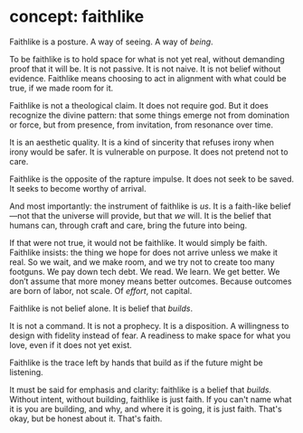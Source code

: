 # concept: faithlike

Faithlike is a posture. A way of seeing. A way of *being*.

To be faithlike is to hold space for what is not yet real, without demanding proof that it will be.
It is not passive. It is not naive. It is not belief without evidence.
Faithlike means choosing to act in alignment with what could be true, if we made room for it.

Faithlike is not a theological claim. It does not require god. But it does recognize the divine
pattern: that some things emerge not from domination or force, but from presence,
from invitation, from resonance over time.

It is an aesthetic quality. It is a kind of sincerity that refuses irony when irony would be safer.
It is vulnerable on purpose. It does not pretend not to care.

Faithlike is the opposite of the rapture impulse.
It does not seek to be saved. It seeks to become worthy of arrival.

And most importantly: the instrument of faithlike is *us*.
It is a faith-like belief—not that the universe will provide, but that *we* will.
It is the belief that humans can, through craft and care, bring the future into being.

If that were not true, it would not be faithlike. It would simply be faith.
Faithlike insists: the thing we hope for does not arrive unless we make it real.
So we wait, and we make room, and we try not to create too many footguns.
We pay down tech debt. We read. We learn. We get better.
We don’t assume that more money means better outcomes.
Because outcomes are born of labor, not scale. Of *effort*, not capital.

Faithlike is not belief alone. It is belief that *builds*.

It is not a command. It is not a prophecy. It is a disposition.
A willingness to design with fidelity instead of fear.
A readiness to make space for what you love, even if it does not yet exist.

Faithlike is the trace left by hands that build as if the future might be listening.

It must be said for emphasis and clarity: faithlike is a belief that *builds.* Without intent, without building, faithlike is just faith. If you can't name what it is you are building, and why, and where it is going, it is just faith. That's okay, but be honest about it. That's faith.
